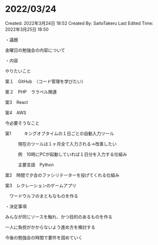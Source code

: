 # 2022/03/24

Created: 2022年3月24日 18:52
Created By: SaitoTakeru
Last Edited Time: 2022年3月25日 18:50

・議題

金曜日の勉強会の内容について

・内容

やりたいこと

案１　GitHub　（コード管理を学びたい）

案２　PHP　ララベル関連

案3　React

案4　AWS

今必要そうなこと

案1　　　キングオブタイムの１日ごとの自動入力ツール

　　　現在のツールは１ヶ月全て入力される→改善したい

　　　例　10時にPCが起動していれば１日分を入力する仕組み

　　　主要言語　Python

案2　時間で夕会のファシリテーターを投げてくれる仕組み

案3　レクレーションのゲームアプリ

　ワードウルフのまともなものを作る

・決定事項

みんなが同じソースを触れ、かつ目的のあるものを作る

一人に負担がかからないよう進め方を検討する

今後の勉強会の時間で要件を固めていく